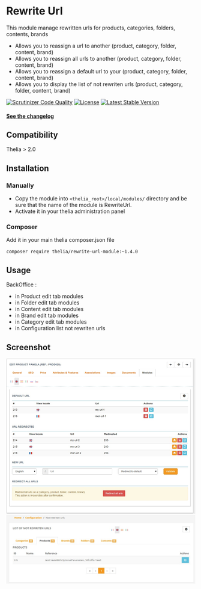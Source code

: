 # Rewrite Url

This module manage rewritten urls for products, categories, folders, contents, brands

* Allows you to reassign a url to another (product, category, folder, content, brand)
* Allows you to reassign all urls to another (product, category, folder, content, brand)
* Allows you to reassign a default url to your (product, category, folder, content, brand)
* Allows you to display the list of not rewriten urls (product, category, folder, content, brand)

[![Scrutinizer Code Quality](https://scrutinizer-ci.com/g/thelia-modules/RewriteUrl/badges/quality-score.png?b=master)](https://scrutinizer-ci.com/g/thelia-modules/RewriteUrl/?branch=master)
[![License](https://poser.pugx.org/thelia/rewrite-url-module/license)](https://packagist.org/packages/thelia/rewrite-url-module)
[![Latest Stable Version](https://poser.pugx.org/thelia/rewrite-url-module/v/stable)](https://packagist.org/packages/thelia/rewrite-url-module)

#### [See the changelog](https://github.com/thelia-modules/RewriteUrl/blob/master/CHANGELOG.md)

## Compatibility

Thelia > 2.0

## Installation

### Manually

* Copy the module into ```<thelia_root>/local/modules/``` directory and be sure that the name of the module is RewriteUrl.
* Activate it in your thelia administration panel

### Composer

Add it in your main thelia composer.json file

```
composer require thelia/rewrite-url-module:~1.4.0
```

## Usage

BackOffice :
- in Product edit tab modules
- in Folder edit tab modules
- in Content edit tab modules
- in Brand edit tab modules
- in Category edit tab modules
- in Configuration list not rewriten urls

## Screenshot

![RewriteUrl](https://github.com/thelia-modules/RewriteUrl/blob/master/screenshot/screenshot-1.jpeg)
![RewriteUrl](https://github.com/thelia-modules/RewriteUrl/blob/master/screenshot/screenshot-2.jpeg)